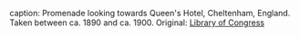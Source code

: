 caption: Promenade looking towards Queen's Hotel, Cheltenham, England. Taken between ca. 1890 and ca. 1900. Original: [Library of Congress](http://www.loc.gov/pictures/item/2002696529/)
